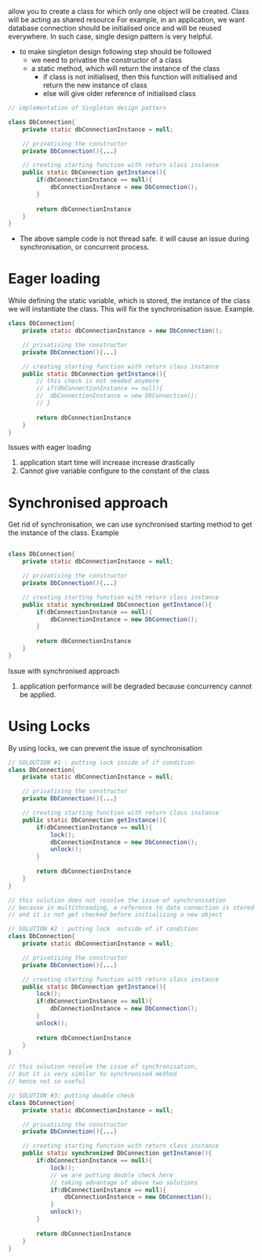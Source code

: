 allow you to create a class for which only one object will be created.
Class will be acting as shared resource
For example, in an application, we want database connection should be initialised once and will be reused everywhere. In such case, single design pattern is very helpful.

- to make  singleton design following step should be followed
	- we need to privatise the constructor of a class
	- a static method, which will return the instance of the class
		- if class is not initialised, then this function will initialised and return the new instance of class
		- else will give older reference of initialised class

```java
// implementation of Singleton design pattern

class DbConnection{
	private static dbConnectionInstance = null;

	// privatising the constructor
	private DbConnection(){...}

	// creating starting function with return class instance
	public static DbConnection getInstance(){
		if(dbConnectionInstance == null){
			dbConnectionInstance = new DbConnection();
		}
		
		return dbConnectionInstance
	}
}

```

- The above sample code is not thread safe. it will cause an issue during synchronisation, or concurrent process.


# Eager loading
While defining the static variable, which is stored, the instance of the class we will instantiate the class. This will fix the synchronisation issue. Example.

```java
class DbConnection{
	private static dbConnectionInstance = new DbConnection();

	// privatising the constructor
	private DbConnection(){...}

	// creating starting function with return class instance
	public static DbConnection getInstance(){
		// this check is not needed anymore
		// if(dbConnectionInstance == null){
		//	dbConnectionInstance = new DbConnection();
		// }
		
		return dbConnectionInstance
	}
}

```

Issues with eager loading
1. application start time will increase increase drastically
2. Cannot give variable configure to the constant of the class


# Synchronised approach
Get rid of synchronisation, we can use synchronised starting method to get the instance of the class. Example

```java

class DbConnection{
	private static dbConnectionInstance = null;

	// privatising the constructor
	private DbConnection(){...}

	// creating starting function with return class instance
	public static synchronized DbConnection getInstance(){
		if(dbConnectionInstance == null){
			dbConnectionInstance = new DbConnection();
		}
		
		return dbConnectionInstance
	}
}
```

Issue with synchronised approach
1. application performance will be degraded because concurrency cannot be applied.


# Using Locks
By using locks, we can prevent the issue of synchronisation

```java 
// SOLOUTION #1 : putting lock inside of if condition
class DbConnection{
	private static dbConnectionInstance = null;

	// privatising the constructor
	private DbConnection(){...}

	// creating starting function with return class instance
	public static DbConnection getInstance(){
		if(dbConnectionInstance == null){
			lock();
			dbConnectionInstance = new DbConnection();
			unlock();
		}
		
		return dbConnectionInstance
	}
}

// this solution does not resolve the issue of synchronisation
// because in multithreading, a reference to data connection is stored
// and it is not get checked before initializing a new object
```

```java
// SOLUTION #2 : putting lock  outside of if condition
class DbConnection{
	private static dbConnectionInstance = null;

	// privatising the constructor
	private DbConnection(){...}

	// creating starting function with return class instance
	public static DbConnection getInstance(){
		lock();
		if(dbConnectionInstance == null){
			dbConnectionInstance = new DbConnection();
		}
		unlock();
		
		return dbConnectionInstance
	}
}

// this solution resolve the issue of synchronisation,
// but it is very similar to synchronised method
// hence not so useful
```

```java
// SOLUTION #3: putting double check
class DbConnection{
	private static dbConnectionInstance = null;

	// privatising the constructor
	private DbConnection(){...}

	// creating starting function with return class instance
	public static synchronized DbConnection getInstance(){
		if(dbConnectionInstance == null){
			lock();
			// we are putting double check here
			// taking advantage of above two solutions
			if(dbConnectionInstance == null){
				dbConnectionInstance = new DbConnection();
			}
			unlock();
		}
		
		return dbConnectionInstance
	}
}
```
